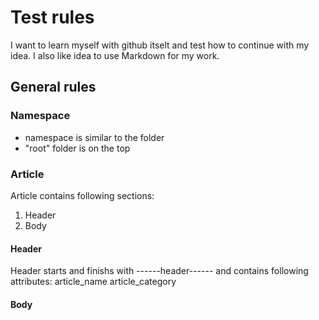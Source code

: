 Test rules
==========
I want to learn myself with github itselt and test how to continue with my idea. I also like idea to use Markdown for my work.


General rules
-------------
### Namespace
* namespace is similar to the folder
* "root" folder is on the top


### Article
Article contains following sections:

1.  Header
2.  Body

#### Header
Header starts and finishs with ------header------ and contains following attributes:
article_name
article_category


#### Body


